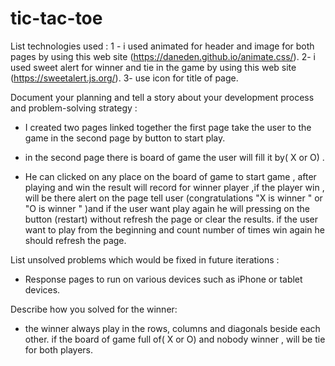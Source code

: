 # tic-tac-toe
List technologies used : 
1 - i used animated for header and image for both pages by using this web site 
(https://daneden.github.io/animate.css/).
2- i used sweet alert for winner and tie in the game by using this web site 
(https://sweetalert.js.org/).
3- use icon for title of page.


Document your planning and tell a story about your development process and problem-solving strategy  :
- I created two pages linked together the first page take the user to the game in the second page by button to start play.
- in the second page there is board of game the user will fill it  by( X or O) .


- He can clicked on any place on the board of game to start game , 
after playing and win the result will record for winner player ,if the player win , will be there alert  on the page tell user (congratulations  "X is winner " or "O is winner " )and if the user want play again he will pressing on the button (restart) without refresh the page or clear the results.
if the user want to play from the beginning and count number of times win again he should refresh the page.

List unsolved problems which would be fixed in future iterations : 
- Response pages to run on various devices such as iPhone or tablet devices. 

Describe how you solved for the winner:
- the winner always  play in the rows, columns and diagonals beside each other. if the board of game full of( X or O) and nobody winner , will be tie for both players.  